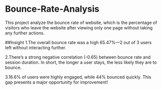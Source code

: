 # Bounce-Rate-Analysis

This project analyze the bounce rate of website, which is the percentage of visitors who leave the website after viewing only one page without taking any further actions.

##Insight
1.The overall bounce rate was a high 65.47%—2 out of 3 users left without interacting further.

2.There’s a strong negative correlation (-0.65) between bounce rate and session duration. In short, the longer a user stays, the less likely they are to bounce.

3.16.6% of users were highly engaged, while 44% bounced quickly. This gap presents a major opportunity for improvement!
